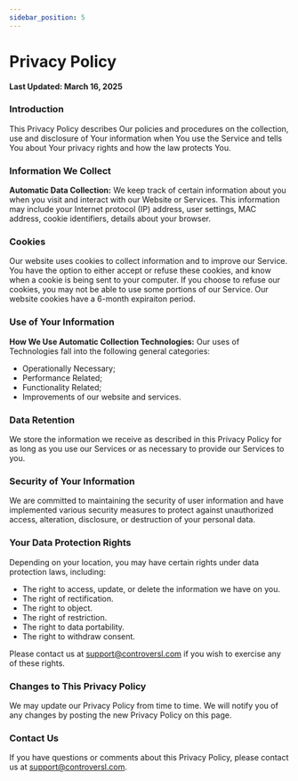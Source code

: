 ```yaml
---
sidebar_position: 5
---
```


# Privacy Policy  
**Last Updated: March 16, 2025**  

### Introduction

This Privacy Policy describes Our policies and procedures on the collection, use and disclosure of Your information when You use the Service and tells You about Your privacy rights and how the law protects You.

### Information We Collect

**Automatic Data Collection:** We keep track of certain information about you when you visit and interact with our Website or Services. This information may include your Internet protocol (IP) address, user settings, MAC address, cookie identifiers, details about your browser.

### Cookies

Our website uses cookies to collect information and to improve our Service. You have the option to either accept or refuse these cookies, and know when a cookie is being sent to your computer. If you choose to refuse our cookies, you may not be able to use some portions of our Service. Our website cookies have a 6-month expiraiton period.

### Use of Your Information

**How We Use Automatic Collection Technologies:** Our uses of Technologies fall into the following general categories:

- Operationally Necessary;
- Performance Related;
- Functionality Related;
- Improvements of our website and services.

### Data Retention

We store the information we receive as described in this Privacy Policy for as long as you use our Services or as necessary to provide our Services to you.

### Security of Your Information

We are committed to maintaining the security of user information and have implemented various security measures to protect against unauthorized access, alteration, disclosure, or destruction of your personal data.

### Your Data Protection Rights

Depending on your location, you may have certain rights under data protection laws, including:

- The right to access, update, or delete the information we have on you.
- The right of rectification.
- The right to object.
- The right of restriction.
- The right to data portability.
- The right to withdraw consent.

Please contact us at [support@controversl.com](mailto:support@controversl.com) if you wish to exercise any of these rights.

### Changes to This Privacy Policy

We may update our Privacy Policy from time to time. We will notify you of any changes by posting the new Privacy Policy on this page.

### Contact Us

If you have questions or comments about this Privacy Policy, please contact us at [support@controversl.com](mailto:support@controversl.com).